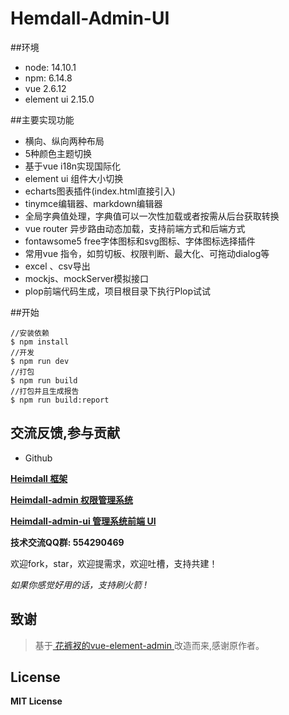 # Hemdall-Admin-UI
##环境
*  node:            14.10.1
*  npm:             6.14.8
*  vue              2.6.12
*  element ui       2.15.0

##主要实现功能

* 横向、纵向两种布局
* 5种颜色主题切换
* 基于vue i18n实现国际化
* element ui 组件大小切换
* echarts图表插件(index.html直接引入)
* tinymce编辑器、markdown编辑器
* 全局字典值处理，字典值可以一次性加载或者按需从后台获取转换
* vue router 异步路由动态加载，支持前端方式和后端方式
* fontawsome5 free字体图标和svg图标、字体图标选择插件
* 常用vue 指令，如剪切板、权限判断、最大化、可拖动dialog等
* excel 、csv导出
* mockjs、mockServer模拟接口
* plop前端代码生成，项目根目录下执行Plop试试

##开始
```shell
//安装依赖
$ npm install
//开发
$ npm run dev
//打包
$ npm run build
//打包并且生成报告
$ npm run build:report
```

## 交流反馈,参与贡献
- Github

<a target="_blank" href="https://github.com/luterc/heimdall">**Heimdall 框架**</a>

<a target="_blank" href="https://github.com/luterc/heimdall-admin">**Heimdall-admin  权限管理系统** </a>

<a target="_blank" href="https://github.com/luterc/heimdall-admin-ui">**Heimdall-admin-ui  管理系统前端 UI** </a>

**技术交流QQ群:	554290469**

欢迎fork，star，欢迎提需求，欢迎吐槽，支持共建！

*如果你感觉好用的话，支持刷火箭 !*

## 致谢

> 基于[ 花裤衩的vue-element-admin ](https://panjiachen.github.io/vue-element-admin-site/zh)改造而来,感谢原作者。


## License
**MIT License**